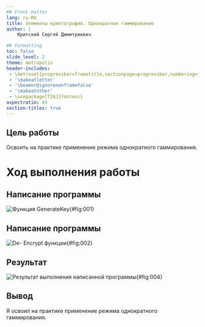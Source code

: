 ```yaml
---
## Front matter
lang: ru-RU
title: Элементы криптографии. Однократное гаммирование
author: |
	Критский Сергей Димитриевич

## Formatting
toc: false
slide_level: 2
theme: metropolis
header-includes: 
 - \metroset{progressbar=frametitle,sectionpage=progressbar,numbering=fraction}
 - '\makeatletter'
 - '\beamer@ignorenonframefalse'
 - '\makeatother'
 - \usepackage[T2A]{fontenc}
aspectratio: 43
section-titles: true
---
```


## Цель работы

Освоить на практике применение режима однократного гаммирования.

# Ход выполнения работы

## Написание программы

![Функция GenerateKey](image\key.png){#fig:001}

## Написание программы

![De- Encrypt функции](image\decrypt.png){#fig:002}

## Результат

![Результат выполнения написанной программы](image\result.png){#fig:004}

## Вывод

Я освоил на практике применение режима однократного гаммирования.

